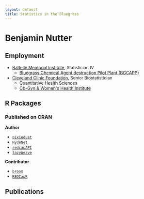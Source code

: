 ```yaml
---
layout: default
title: Statistics in the Bluegrass
---
```


Benjamin Nutter
===============

Employment
----------

-   [Battelle Memorial Institute](http://www.battelle.org), Statistician IV
    -   [Bluegrass Chemical Agent destruction Pilot
        Plant (BGCAPP)](http://www.bechtelparsonsbgcapp.com/)
-   [Cleveland Clinic Foundation](http://www.clevelandclinic.org), Senior
    Biostatistician
    -   Quantitative Health Sciences
    -   [Ob-Gyn & Women's Health
        Institute](http://my.clevelandclinic.org/services/ob-gyn-womens-health)

R Packages
----------

### Published on CRAN

**Author**

-   [`pixiedust`](https://CRAN.R-project.org/package=pixiedust)
-   [`HydeNet`](https://CRAN.R-project.org/package=HydeNet)
-   [`redcapAPI`](https://CRAN.R-project.org/package=redcapAPI)
-   [`lazyWeave`](https://CRAN.R-project.org/package=lazyWeave)

**Contributor**

-   [`broom`](https://CRAN.R-project.org/package=broom)
-   [`REDCapR`](https://CRAN.R-project.org/package=REDCapR)

Publications
------------
